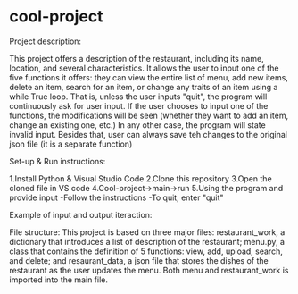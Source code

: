 # cool-project
Project description: 

This project offers a description of the restaurant, including its name, location, and several characteristics. It allows the user to input one of the five functions it offers: they can view the entire list of menu, add new items, delete an item, search for an item, or change any traits of an item using a while True loop. That is, unless the user inputs "quit", the program will continuously ask for user input. If the user chooses to input one of the functions, the modifications will be seen (whether they want to add an item, change an existing one, etc.) In any other case, the program will state invalid input. Besides that, user can always save teh changes to the original json file (it is a separate function)

Set-up & Run instructions:

1.Install Python & Visual Studio Code 
2.Clone this repository 
3.Open the cloned file in VS code 
4.Cool-project->main->run
5.Using the program and provide input
    -Follow the instructions 
    -To quit, enter "quit"

Example of input and output iteraction: 






File structure: 
This project is based on three major files: restaurant_work, a dictionary that introduces a list of description of the restaurant; menu.py, a class that contains the definition of 5 functions: view, add, upload, search, and delete; and resaurant_data, a json file that stores the dishes of the restaurant as the user updates the menu. Both menu and restaurant_work is imported into the main file. 
